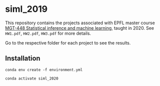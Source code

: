# siml_2019
This repository contains the projects associated with EPFL master course [MGT-448 Statistical inference and machine learning](https://edu.epfl.ch/coursebook/en/statistical-inference-and-machine-learning-MGT-448), taught in 2020. See `HW1.pdf`, `HW2.pdf`, `HW3.pdf` for more details.

Go to the respective folder for each project to see the results.

## Installation
```
conda env create -f environment.yml
```
```
conda activate siml_2020
```
